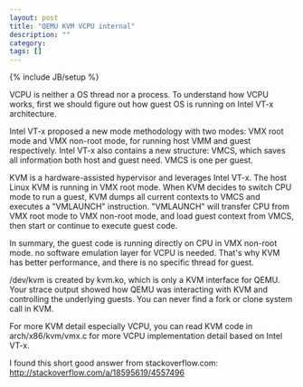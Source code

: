 ```yaml
---
layout: post
title: "QEMU KVM VCPU internal"
description: ""
category: 
tags: []
---
```

{% include JB/setup %}

VCPU is neither a OS thread nor a process. To understand how VCPU works,
first we should figure out how guest OS is running on Intel VT-x architecture.

Intel VT-x proposed a new mode methodology with two modes: VMX root mode and
VMX non-root mode, for running host VMM and guest respectively. Intel VT-x
also contains a new structure: VMCS, which saves all information both host
and guest need. VMCS is one per guest.

KVM is a hardware-assisted hypervisor and leverages Intel VT-x. The host Linux
KVM is running in VMX root mode. When KVM decides to switch CPU mode to run a
guest, KVM dumps all current contexts to VMCS and executes a "VMLAUNCH"
instruction. "VMLAUNCH" will transfer CPU from VMX root mode to VMX non-root
mode, and load guest context from VMCS, then start or continue to execute
guest code.

In summary, the guest code is running directly on CPU in VMX non-root mode.
no software emulation layer for VCPU is needed. That's why KVM has better
performance, and there is no specific thread for guest.

/dev/kvm is created by kvm.ko, which is only a KVM interface for QEMU. Your
strace output showed how QEMU was interacting with KVM and controlling the
underlying guests. You can never find a fork or clone system call in KVM.

For more KVM detail especially VCPU, you can read KVM code in
arch/x86/kvm/vmx.c for more VCPU implementation detail based on Intel VT-x.


I found this short good answer from stackoverflow.com:
http://stackoverflow.com/a/18595619/4557496
